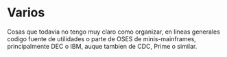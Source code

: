 # Varios
Cosas que todavia no tengo muy claro como organizar, en lineas generales codigo fuente de utilidades o 
parte de OSES de minis-mainframes, principalmente DEC o IBM, auque tambien de CDC, Prime o similar.
